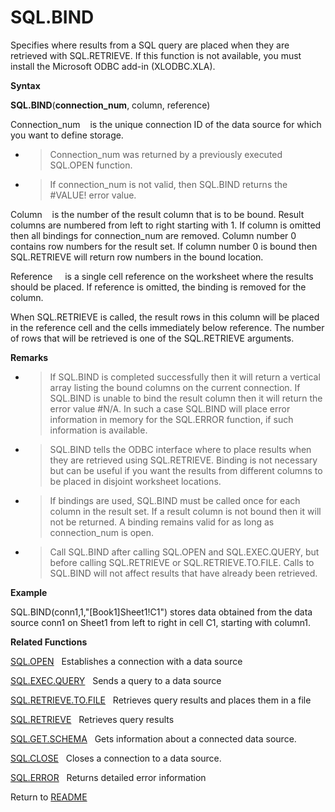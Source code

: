 # SQL.BIND

Specifies where results from a SQL query are placed when they are
retrieved with SQL.RETRIEVE. If this function is not available, you must
install the Microsoft ODBC add-in (XLODBC.XLA).

**Syntax**

**SQL.BIND**(**connection\_num**, column, reference)

Connection\_num&nbsp;&nbsp;&nbsp;&nbsp;is the unique connection ID of
the data source for which you want to define storage.

  - > Connection\_num was returned by a previously executed SQL.OPEN
    > function.

  - > If connection\_num is not valid, then SQL.BIND returns the
    > \#VALUE\! error value.


Column&nbsp;&nbsp;&nbsp;&nbsp;is the number of the result column that is
to be bound. Result columns are numbered from left to right starting
with 1. If column is omitted then all bindings for connection\_num are
removed. Column number 0 contains row numbers for the result set. If
column number 0 is bound then SQL.RETRIEVE will return row numbers in
the bound location.

Reference&nbsp;&nbsp;&nbsp;&nbsp; is a single cell reference on the
worksheet where the results should be placed. If reference is omitted,
the binding is removed for the column.

When SQL.RETRIEVE is called, the result rows in this column will be
placed in the reference cell and the cells immediately below reference.
The number of rows that will be retrieved is one of the SQL.RETRIEVE
arguments.

**Remarks**

  - > If SQL.BIND is completed successfully then it will return a
    > vertical array listing the bound columns on the current
    > connection. If SQL.BIND is unable to bind the result column then
    > it will return the error value \#N/A. In such a case SQL.BIND will
    > place error information in memory for the SQL.ERROR function, if
    > such information is available.

  - > SQL.BIND tells the ODBC interface where to place results when they
    > are retrieved using SQL.RETRIEVE. Binding is not necessary but can
    > be useful if you want the results from different columns to be
    > placed in disjoint worksheet locations.

  - > If bindings are used, SQL.BIND must be called once for each column
    > in the result set. If a result column is not bound then it will
    > not be returned. A binding remains valid for as long as
    > connection\_num is open.

  - > Call SQL.BIND after calling SQL.OPEN and SQL.EXEC.QUERY, but
    > before calling SQL.RETRIEVE or SQL.RETRIEVE.TO.FILE. Calls to
    > SQL.BIND will not affect results that have already been retrieved.

**Example**

SQL.BIND(conn1,1,"\[Book1\]Sheet1\!C1") stores data obtained from the
data source conn1 on Sheet1 from left to right in cell C1, starting with
column1.

**Related Functions**

[SQL.OPEN](SQL.OPEN.md)&nbsp;&nbsp;&nbsp;Establishes a connection with a data source

[SQL.EXEC.QUERY](SQL.EXEC.QUERY.md)&nbsp;&nbsp;&nbsp;Sends a query to a data source

[SQL.RETRIEVE.TO.FILE](SQL.RETRIEVE.TO.FILE.md)&nbsp;&nbsp;&nbsp;Retrieves query results and places
them in a file

[SQL.RETRIEVE](SQL.RETRIEVE.md)&nbsp;&nbsp;&nbsp;Retrieves query results

[SQL.GET.SCHEMA](SQL.GET.SCHEMA.md)&nbsp;&nbsp;&nbsp;Gets information about a connected data
source.

[SQL.CLOSE](SQL.CLOSE.md)&nbsp;&nbsp;&nbsp;Closes a connection to a data source.

[SQL.ERROR](SQL.ERROR.md)&nbsp;&nbsp;&nbsp;Returns detailed error information



Return to [README](README.md)


